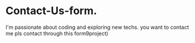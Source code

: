 # Contact-Us-form.
I'm  passionate about coding and exploring new techs. you want to contact me pls contact through this form9project)
